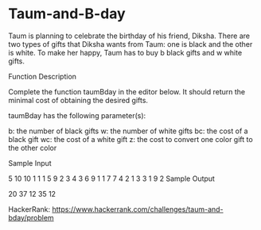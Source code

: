 # Taum-and-B-day
Taum is planning to celebrate the birthday of his friend, Diksha. There are two types of gifts that Diksha wants from Taum: one is black and the other is white. To make her happy, Taum has to buy b black gifts and w white gifts.

Function Description

Complete the function taumBday in the editor below. It should return the minimal cost of obtaining the desired gifts.

taumBday has the following parameter(s):

b: the number of black gifts
w: the number of white gifts
bc: the cost of a black gift
wc: the cost of a white gift
z: the cost to convert one color gift to the other color

Sample Input

5
10 10
1 1 1
5 9
2 3 4
3 6
9 1 1
7 7
4 2 1
3 3
1 9 2
Sample Output

20
37
12
35
12

HackerRank: https://www.hackerrank.com/challenges/taum-and-bday/problem
